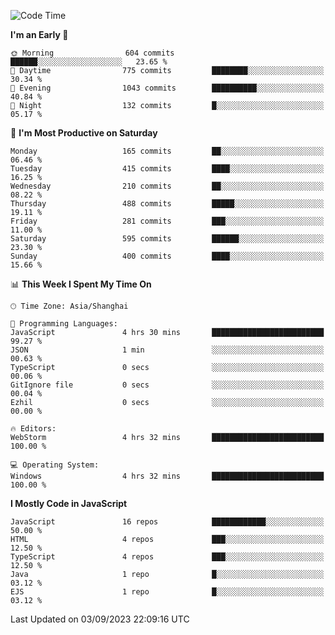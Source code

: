 <!--START_SECTION:waka-->
![Code Time](http://img.shields.io/badge/Code%20Time-2%2C621%20hrs%2017%20mins-blue)

**I'm an Early 🐤** 

```text
🌞 Morning                604 commits         ██████░░░░░░░░░░░░░░░░░░░   23.65 % 
🌆 Daytime                775 commits         ████████░░░░░░░░░░░░░░░░░   30.34 % 
🌃 Evening                1043 commits        ██████████░░░░░░░░░░░░░░░   40.84 % 
🌙 Night                  132 commits         █░░░░░░░░░░░░░░░░░░░░░░░░   05.17 % 
```
📅 **I'm Most Productive on Saturday** 

```text
Monday                   165 commits         ██░░░░░░░░░░░░░░░░░░░░░░░   06.46 % 
Tuesday                  415 commits         ████░░░░░░░░░░░░░░░░░░░░░   16.25 % 
Wednesday                210 commits         ██░░░░░░░░░░░░░░░░░░░░░░░   08.22 % 
Thursday                 488 commits         █████░░░░░░░░░░░░░░░░░░░░   19.11 % 
Friday                   281 commits         ███░░░░░░░░░░░░░░░░░░░░░░   11.00 % 
Saturday                 595 commits         ██████░░░░░░░░░░░░░░░░░░░   23.30 % 
Sunday                   400 commits         ████░░░░░░░░░░░░░░░░░░░░░   15.66 % 
```


📊 **This Week I Spent My Time On** 

```text
🕑︎ Time Zone: Asia/Shanghai

💬 Programming Languages: 
JavaScript               4 hrs 30 mins       █████████████████████████   99.27 % 
JSON                     1 min               ░░░░░░░░░░░░░░░░░░░░░░░░░   00.63 % 
TypeScript               0 secs              ░░░░░░░░░░░░░░░░░░░░░░░░░   00.06 % 
GitIgnore file           0 secs              ░░░░░░░░░░░░░░░░░░░░░░░░░   00.04 % 
Ezhil                    0 secs              ░░░░░░░░░░░░░░░░░░░░░░░░░   00.00 % 

🔥 Editors: 
WebStorm                 4 hrs 32 mins       █████████████████████████   100.00 % 

💻 Operating System: 
Windows                  4 hrs 32 mins       █████████████████████████   100.00 % 
```

**I Mostly Code in JavaScript** 

```text
JavaScript               16 repos            ████████████░░░░░░░░░░░░░   50.00 % 
HTML                     4 repos             ███░░░░░░░░░░░░░░░░░░░░░░   12.50 % 
TypeScript               4 repos             ███░░░░░░░░░░░░░░░░░░░░░░   12.50 % 
Java                     1 repo              █░░░░░░░░░░░░░░░░░░░░░░░░   03.12 % 
EJS                      1 repo              █░░░░░░░░░░░░░░░░░░░░░░░░   03.12 % 
```




 Last Updated on 03/09/2023 22:09:16 UTC
<!--END_SECTION:waka-->

<!--
**likaiqiang/likaiqiang** is a ✨ _special_ ✨ repository because its `README.md` (this file) appears on your GitHub profile.

Here are some ideas to get you started:

- 🔭 I’m currently working on ...
- 🌱 I’m currently learning ...
- 👯 I’m looking to collaborate on ...
- 🤔 I’m looking for help with ...
- 💬 Ask me about ...
- 📫 How to reach me: ...
- 😄 Pronouns: ...
- ⚡ Fun fact: ...
-->
